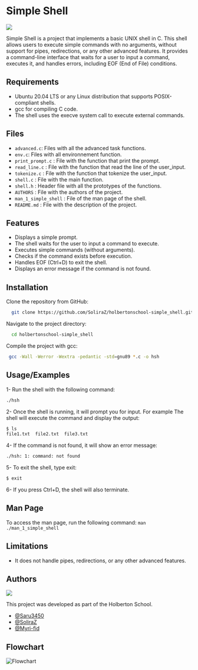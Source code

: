 
# Simple Shell
![](https://kurume-4th-ranger-club.com/wp-content/uploads/2020/07/bash_logo_eyecatch-1024x576.png)


Simple Shell is a project that implements a basic UNIX shell in C. This shell allows users to execute simple commands with no arguments, without support for pipes, redirections, or any other advanced features. It provides a command-line interface that waits for a user to input a command, executes it, and handles errors, including EOF (End of File) conditions.



## Requirements

- Ubuntu 20.04 LTS or any Linux distribution that supports POSIX-compliant shells.
- gcc for compiling C code.
- The shell uses the execve system call to execute external commands.

## Files

- `advanced.c`: Files with all the advanced task functions.
- `env.c`: Files with all environnement function.
- `print_prompt.c` : File with the function that print the prompt.
- `read_line.c` : File with the function that read the line of the user_input.
- `tokenize.c` : File with the function that tokenize the user_input.
- `shell.c` : File with the main function.
- `shell.h` : Header file with all the prototypes of the functions.
- `AUTHORS` : File with the authors of the project.
- `man_1_simple_shell` : File of the man page of the shell.
- `README.md` : File with the description of the project.

## Features

- Displays a simple prompt.
- The shell waits for the user to input a command to execute.
- Executes simple commands (without arguments).
- Checks if the command exists before execution.
- Handles EOF (Ctrl+D) to exit the shell.
- Displays an error message if the command is not found.


## Installation

Clone the repository from GitHub:
```bash
  git clone https://github.com/SoliraZ/holbertonschool-simple_shell.git
```

Navigate to the project directory:
```bash
  cd holbertonschool-simple_shell
```

Compile the project with gcc:
```bash
 gcc -Wall -Werror -Wextra -pedantic -std=gnu89 *.c -o hsh
```


## Usage/Examples

1- Run the shell with the following command:
```bash
./hsh
```

2- Once the shell is running, it will prompt you for input. For example
The shell will execute the command and display the output:
```bash
$ ls
file1.txt  file2.txt  file3.txt
```

4- If the command is not found, it will show an error message:
```bash
./hsh: 1: command: not found
```

5- To exit the shell, type exit:
```bash
$ exit
```
6- If you press Ctrl+D, the shell will also terminate.

## Man Page

To access the man page, run the following command:
```man ./man_1_simple_shell```

## Limitations

- It does not handle pipes, redirections, or any other advanced features.



## Authors
![](https://flat-badgen.vercel.app/badge/icon/github?icon=github&label)

This project was developed as part of the Holberton School.

- [@Saru3450](https://github.com/saru3450)
- [@SoliraZ](https://github.com/SoliraZ)
- [@Myri-fid](https://github.com/myri-fid)

## Flowchart

![Flowchart](https://i.goopics.net/8qqz1e.png)
